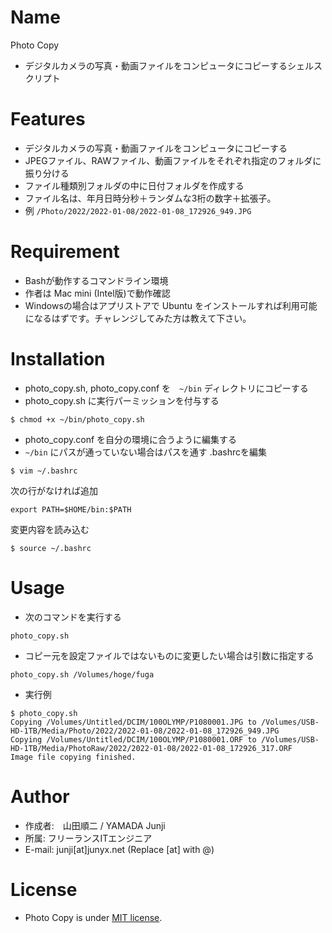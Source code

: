 # Name
Photo Copy
- デジタルカメラの写真・動画ファイルをコンピュータにコピーするシェルスクリプト

# Features
- デジタルカメラの写真・動画ファイルをコンピュータにコピーする
- JPEGファイル、RAWファイル、動画ファイルをそれぞれ指定のフォルダに振り分ける
- ファイル種類別フォルダの中に日付フォルダを作成する
- ファイル名は、年月日時分秒＋ランダムな3桁の数字＋拡張子。
- 例 `/Photo/2022/2022-01-08/2022-01-08_172926_949.JPG`

# Requirement
- Bashが動作するコマンドライン環境
- 作者は Mac mini (Intel版)で動作確認
- Windowsの場合はアプリストアで Ubuntu をインストールすれば利用可能になるはずです。チャレンジしてみた方は教えて下さい。

# Installation
- photo_copy.sh, photo_copy.conf を　`~/bin` ディレクトリにコピーする
- photo_copy.sh に実行パーミッションを付与する
```
$ chmod +x ~/bin/photo_copy.sh
```
- photo_copy.conf を自分の環境に合うように編集する
- `~/bin` にパスが通っていない場合はパスを通す
.bashrcを編集
```
$ vim ~/.bashrc
```
次の行がなければ追加
```
export PATH=$HOME/bin:$PATH
```
変更内容を読み込む
```
$ source ~/.bashrc
```

# Usage
- 次のコマンドを実行する
```
photo_copy.sh
```
- コピー元を設定ファイルではないものに変更したい場合は引数に指定する
```
photo_copy.sh /Volumes/hoge/fuga
```
- 実行例
```
$ photo_copy.sh 
Copying /Volumes/Untitled/DCIM/100OLYMP/P1080001.JPG to /Volumes/USB-HD-1TB/Media/Photo/2022/2022-01-08/2022-01-08_172926_949.JPG
Copying /Volumes/Untitled/DCIM/100OLYMP/P1080001.ORF to /Volumes/USB-HD-1TB/Media/PhotoRaw/2022/2022-01-08/2022-01-08_172926_317.ORF
Image file copying finished.
```

# Author
- 作成者:　山田順二 / YAMADA Junji
- 所属: フリーランスITエンジニア
- E-mail: junji[at]junyx.net (Replace [at] with @)

# License
- Photo Copy is under [MIT license](https://en.wikipedia.org/wiki/MIT_License).
